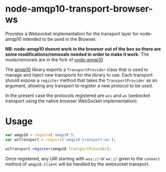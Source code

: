 node-amqp10-transport-browser-ws
========================

Provides a Websocket implementation for the transport layer for node-amqp10 intended to be used in the Browser.

**NB: node-amqp10 doesnt work in the browser out of the box so there are some modifications/removals needed in order to make it work.**
The mods/removals are in the fork of [node-amqp10](https://github.com/ninio/node-amqp10)

The [amqp10](http://github.com/noodlefrenzy/node-amqp10/) library exports a `TransportProvider` class that is used to manage and inject new transports for the library to use.
Each transport should expose a `register` method that takes the `TransportProvider` as an argument, allowing any transport to register a new protocol to be used.

In the present case the protocols registered are `wss` and `ws` (webocket transport using the native browser WebSocket implementation).

# Usage

```js
var amqp10 = require('amqp10');
var wsTransport = require('amqp10-transport-ws');

wsTransport.register(amqp10.TransportProvider);
```

Once registered, any URI starting with `wss://` or `ws://` given to the `connect` method of `amqp10.Client` will be handled by the websocket transport.


